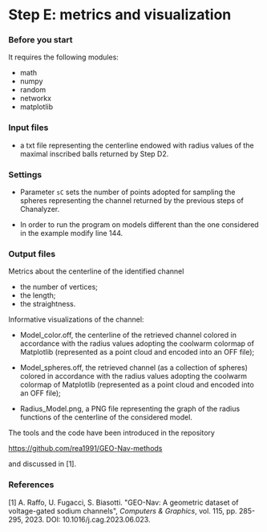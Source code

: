 # Step E: metrics and visualization


### Before you start

It requires the following modules:
- math
- numpy
- random
- networkx
- matplotlib


### Input files

- a txt file representing the centerline endowed with radius values of the maximal inscribed balls returned by Step D2.


### Settings

- Parameter `sC` sets the number of points adopted for sampling the spheres representing the channel returned by the previous steps of Chanalyzer.

- In order to run the program on models different than the one considered in the example modify line 144.


### Output files

Metrics about the centerline of the identified channel

- the number of vertices;
- the length;
- the straightness.

Informative visualizations of the channel:

- Model_color.off, the centerline of the retrieved channel colored in accordance with the radius values adopting the coolwarm colormap of Matplotlib (represented as a point cloud and encoded into an OFF file);

- Model_spheres.off, the retrieved channel (as a collection of spheres) colored in accordance with the radius values adopting the coolwarm colormap of Matplotlib (represented as a point cloud and encoded into an OFF file);

- Radius_Model.png, a PNG file representing the graph of the radius functions of the centerline of the considered model.



The tools and the code have been introduced in the repository

https://github.com/rea1991/GEO-Nav-methods

and discussed in [1].


### References

[1]   A. Raffo, U. Fugacci, S. Biasotti. "GEO-Nav: A geometric dataset of voltage-gated sodium channels", *Computers & Graphics*, vol. 115, pp. 285-295, 2023. DOI: 10.1016/j.cag.2023.06.023.
